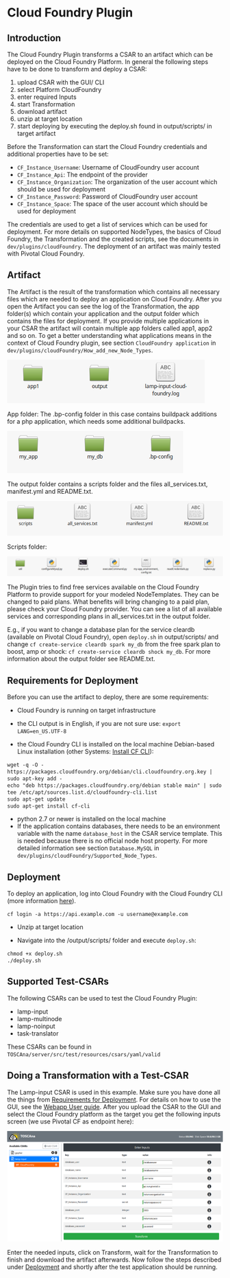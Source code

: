 # Cloud Foundry Plugin

## Introduction
The Cloud Foundry Plugin transforms a CSAR to an artifact which can be deployed on the Cloud Foundry Platform. In general the following steps have to be done to transform and deploy a CSAR:

1. upload CSAR with the GUI/ CLI
2. select Platform CloudFoundry
3. enter required Inputs
4. start Transformation
5. download artifact
6. unzip at target location
7. start deploying by executing the deploy.sh found in output/scripts/ in target artifact

Before the Transformation can start the Cloud Foundry credentials and additional properties have to be set:

- `CF_Instance_Username`: Username of CloudFoundry user account
- `CF_Instance_Api`: The endpoint of the provider
- `CF_Instance_Organization`: The organization of the user account which should be used for deployment
- `CF_Instance_Password`: Password of CloudFoundry user account
- `CF_Instance_Space`: The space of the user account which should be used for deployment

The credentials are used to get a list of services which can be used for deployment.
For more details on supported NodeTypes, the basics of Cloud Foundry, the Transformation and the created scripts, see the documents in `dev/plugins/cloudFoundry`. The deployment of an artifact was mainly tested with Pivotal Cloud Foundry.

## Artifact
The Artifact is the result of the transformation which contains all necessary files which are needed to deploy an application on Cloud Foundry. After you open the Artifact you can see the log of the Transformation, the app folder(s) which contain your application and the output folder which contains the files for deployment. If you provide multiple applications in your CSAR the artifact will contain multiple app folders called app1, app2 and so on. To get a better understanding what applications means in the context of Cloud Foundry plugin, see section `CloudFoundry application` in `dev/plugins/cloudFoundry/How_add_new_Node_Types`.

![Artifact overview](img/artifact-overview.png)

App folder: The .bp-config folder in this case contains buildpack additions for a php application, which needs some additional buildpacks.

![Artifact app folder](img/artifact-app.png)

The output folder contains a scripts folder and the files all_services.txt, manifest.yml and README.txt.

![Artifact output folder](img/artifact-output.png)

Scripts folder:

![Artifact scripts folder](img/artifact-scripts.png)

The Plugin tries to find free services available on the Cloud Foundry Platform to provide support for your modeled NodeTemplates. They can be changed to paid plans. What benefits will bring changing to a paid plan, please check your Cloud Foundry provider. You can see a list of all available services and corresponding plans in all_services.txt in the output folder.

E.g., if you want to change a database plan for the service cleardb (available on Pivotal Cloud Foundry), open `deploy.sh` in output/scripts/ and change `cf create-service cleardb spark my_db` from the free spark plan to boost, amp or shock: `cf create-service cleardb shock my_db`. For more information about the output folder see README.txt.

## Requirements for Deployment
Before you can use the artifact to deploy, there are some requirements:
- Cloud Foundry is running on target infrastructure
- the CLI output is in English, if you are not sure use:
`export LANG=en_US.UTF-8`

- the Cloud Foundry CLI is installed on the local machine
Debian-based Linux installation (other Systems: [Install CF CLI](https://docs.cloudfoundry.org/cf-cli/install-go-cli.html)):

```
wget -q -O - https://packages.cloudfoundry.org/debian/cli.cloudfoundry.org.key | sudo apt-key add -
echo "deb https://packages.cloudfoundry.org/debian stable main" | sudo tee /etc/apt/sources.list.d/cloudfoundry-cli.list
sudo apt-get update
sudo apt-get install cf-cli
```

- python 2.7 or newer is installed on the local machine
- If the application contains databases, there needs to be an environment variable with the name `database_host` in the CSAR service template. This is needed because there is no official node host property. For more detailed information see section `Database.MySQL` in `dev/plugins/cloudFoundry/Supported_Node_Types`.

## Deployment
To deploy an application, log into Cloud Foundry with the Cloud Foundry CLI (more information [here](https://docs.cloudfoundry.org/cf-cli/getting-started.html)).

```
cf login -a https://api.example.com -u username@example.com
```

- Unzip at target location

- Navigate into the /output/scripts/ folder and execute `deploy.sh`:

```
chmod +x deploy.sh
./deploy.sh
```

## Supported Test-CSARs
The following CSARs can be used to test the Cloud Foundry Plugin:

- lamp-input
- lamp-multinode
- lamp-noinput
- task-translator

These CSARs can be found in `TOSCAna/server/src/test/resources/csars/yaml/valid`

## Doing a Transformation with a Test-CSAR
The Lamp-input CSAR is used in this example. Make sure you have done all the things from [Requirements for Deployment](#requirements-for-deployment). For details on how to use the GUI, see the [Webapp User guide](../../webapp/webapp.md).
After you upload the CSAR to the GUI and select the Cloud Foundry platform as the target you get the following inputs screen (we use Pivotal CF as endpoint here):

![CloudFoundry Inputs](img/inputs.png)

Enter the needed inputs, click on Transform, wait for the Transformation to finish and download the artifact afterwards.
Now follow the steps described under [Deployment](#deployment) and shortly after the test application should be running.

